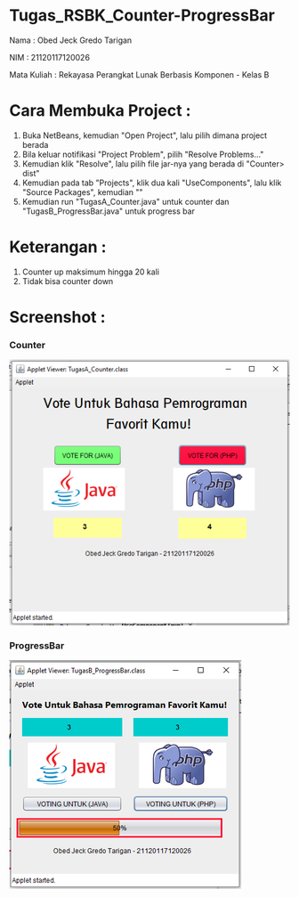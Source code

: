 # Tugas_RSBK_Counter-ProgressBar
Nama : Obed Jeck Gredo Tarigan

NIM : 21120117120026

Mata Kuliah : Rekayasa Perangkat Lunak Berbasis Komponen - Kelas B

# Cara Membuka Project :
1. Buka NetBeans, kemudian "Open Project", lalu pilih dimana project berada
2. Bila keluar notifikasi "Project Problem", pilih "Resolve Problems..."
3. Kemudian klik "Resolve", lalu pilih file jar-nya yang berada di "Counter> dist"
4. Kemudian pada tab "Projects", klik dua kali "UseComponents", lalu klik "Source Packages", kemudian "<default package>"
5. Kemudian run "TugasA_Counter.java" untuk counter dan "TugasB_ProgressBar.java" untuk progress bar

# Keterangan :
1. Counter up maksimum hingga 20 kali
2. Tidak bisa counter down

# Screenshot :
### Counter
![alt text](https://github.com/gredo-tarigan/Tugas_RSBK_Counter-ProgressBar/blob/master/Screenshot%20Counter%20.png)

### ProgressBar
![alt text](https://github.com/gredo-tarigan/Tugas_RSBK_Counter-ProgressBar/blob/master/Screenshot%20ProgressBar.png)

